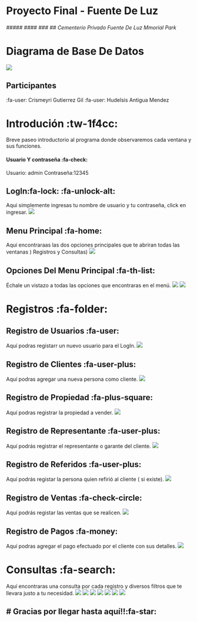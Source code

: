 # Proyecto Final - Fuente De Luz
###### ##### #### ### ## Cementerio Privado Fuente De Luz Mmorial Park
# Diagrama de Base De Datos
![](https://github.com/crismeyrig/Fuente-de-Luz/blob/master/Resources/DiagramaBD.jpeg)
## Participantes 
:fa-user: Crismeyri Gutierrez Gil
:fa-user: Hudelsis Antigua Mendez   
# Introdución :tw-1f4cc:
Breve paseo introductorio al programa donde observaremos cada ventana y sus funciones.
#### Usuario Y contraseña :fa-check:
Usuario: admin
Contraseña:12345
##  LogIn:fa-lock: :fa-unlock-alt: 
Aqui simplemente ingresas tu nombre de usuario y tu contraseña, click en ingresar. 
![](https://github.com/crismeyrig/Fuente-de-Luz/blob/master/Resources/CapLogin.png)
## Menu Principal :fa-home:
Aqui encontraraas las dos opciones principales que te abriran todas las ventanas ) Registros y Consultas)
![](https://github.com/crismeyrig/Fuente-de-Luz/blob/master/Resources/MenuPrincipal.png)
## Opciones Del Menu Principal :fa-th-list:
Échale un vistazo a todas las opciones que encontraras en el menú.
![](https://github.com/crismeyrig/Fuente-de-Luz/blob/master/Resources/OpcionRegistros.png)
![](https://github.com/crismeyrig/Fuente-de-Luz/blob/master/Resources/OpcionConsultas.png)
# Registros :fa-folder:
## Registro de Usuarios   :fa-user:
Aquí podras registarr un nuevo usuario para el LogIn.
![](https://github.com/crismeyrig/Fuente-de-Luz/blob/master/Resources/CapRegistroUsuario.png)
## Registro de Clientes :fa-user-plus:
Aquí podras agregar una nueva persona como cliente.
![](https://github.com/crismeyrig/Fuente-de-Luz/blob/master/Resources/CapRegistroCliente.png)
## Registro de Propiedad :fa-plus-square:
Aquí podras registrar la propiedad a vender.
![](https://github.com/crismeyrig/Fuente-de-Luz/blob/master/Resources/CaoRegistroPropiedad.png)
## Registro de Representante :fa-user-plus:
Aquí podrás registrar el representante o garante del cliente.
![](https://github.com/crismeyrig/Fuente-de-Luz/blob/master/Resources/CapRegistroRepresentante.png)
## Registro de Referidos :fa-user-plus:
Aquí podrás registar la persona quien refirió al cliente ( si existe).
![](https://github.com/crismeyrig/Fuente-de-Luz/blob/master/Resources/CapRegistroRefereridos.png)
## Registro de Ventas :fa-check-circle:
Aquí podrás registar las ventas que se realicen.
![](https://github.com/crismeyrig/Fuente-de-Luz/blob/master/Resources/CapRegistroVentas.png)
## Registro de Pagos :fa-money:
Aquí podras agregar el pago efectuado por el cliente con sus detalles.
![](https://github.com/crismeyrig/Fuente-de-Luz/blob/master/Resources/CapRegistroPagos.png)
# Consultas :fa-search:
Aquí encontraras una consulta por cada registro y diversos filtros que te llevara justo a tu necesidad.
![](https://github.com/crismeyrig/Fuente-de-Luz/blob/master/Resources/ConsuClientes.png)
![](https://github.com/crismeyrig/Fuente-de-Luz/blob/master/Resources/ConsuUsuario.png)
![](https://github.com/crismeyrig/Fuente-de-Luz/blob/master/Resources/ConsuReferidos.png)
![](https://github.com/crismeyrig/Fuente-de-Luz/blob/master/Resources/ConsuRepresentantes.png)
![](https://github.com/crismeyrig/Fuente-de-Luz/blob/master/Resources/ConsuPropiedades.png)
![](https://github.com/crismeyrig/Fuente-de-Luz/blob/master/Resources/ConsuVentas.png)
![](https://github.com/crismeyrig/Fuente-de-Luz/blob/master/Resources/ConsuPagos.png)
## # Gracias por llegar hasta aquí!!:fa-star: